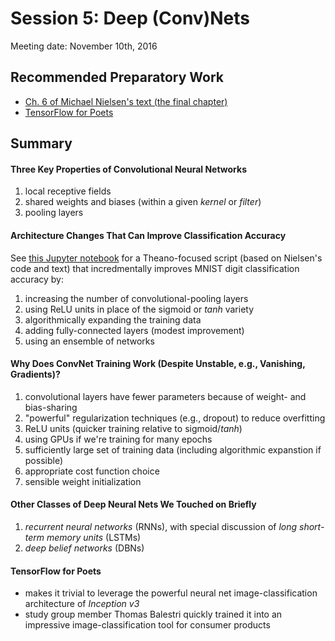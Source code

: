 # Session 5: Deep (Conv)Nets

Meeting date: November 10th, 2016

## Recommended Preparatory Work

* [Ch. 6 of Michael Nielsen's text (the final chapter)](http://neuralnetworksanddeeplearning.com/chap6.html)
* [TensorFlow for Poets](https://codelabs.developers.google.com/codelabs/tensorflow-for-poets/index.html)

## Summary

#### Three Key Properties of Convolutional Neural Networks

1. local receptive fields
2. shared weights and biases (within a given _kernel_ or _filter_)
3. pooling layers

#### Architecture Changes That Can Improve Classification Accuracy

See [this Jupyter notebook](https://github.com/the-deep-learners/study-group/blob/master/weekly-work/week5/network3.ipynb) for a Theano-focused script (based on Nielsen's code and text) that incredmentally improves MNIST digit classification accuracy by: 

1. increasing the number of convolutional-pooling layers
2. using ReLU units in place of the sigmoid or _tanh_ variety
3. algorithmically expanding the training data
4. adding fully-connected layers (modest improvement)
5. using an ensemble of networks

#### Why Does ConvNet Training Work (Despite Unstable, e.g., Vanishing, Gradients)?

1. convolutional layers have fewer parameters because of weight- and bias-sharing
2. "powerful" regularization techniques (e.g., dropout) to reduce overfitting
3. ReLU units (quicker training relative to sigmoid/_tanh_)
4. using GPUs if we're training for many epochs
5. sufficiently large set of training data (including algorithmic expanstion if possible)
6. appropriate cost function choice
7. sensible weight initialization

#### Other Classes of Deep Neural Nets We Touched on Briefly

1. _recurrent neural networks_ (RNNs), with special discussion of _long short-term memory units_ (LSTMs)
2. _deep belief networks_ (DBNs)

#### TensorFlow for Poets

* makes it trivial to leverage the powerful neural net image-classification architecture of _Inception v3_
* study group member Thomas Balestri quickly trained it into an impressive image-classification tool for consumer products

